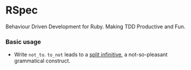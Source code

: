 RSpec
=====

Behaviour Driven Development for Ruby. Making TDD Productive and Fun.

### Basic usage

* Write `not_to`. `to_not` leads to a [split infinitive](https://en.wikipedia.org/wiki/Split_infinitive), a not-so-pleasant grammatical construct.
